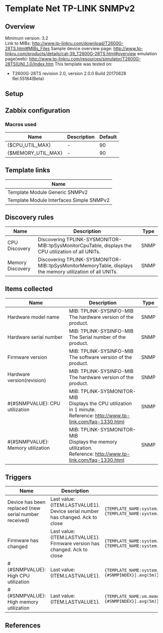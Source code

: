 
# Template Net TP-LINK SNMPv2

## Overview

Minimum version: 3.2  
Link to MIBs: http://www.tp-linkru.com/download/T2600G-28TS.html#MIBs_Files
Sample device overview page: http://www.tp-linkru.com/products/details/cat-39_T2600G-28TS.html#overview
emulation page(web): http://www.tp-linkru.com/resources/simulator/T2600G-28TS(UN)_1.0/Index.htm
This template was tested on:

- T2600G-28TS revision 2.0, version 2.0.0 Build 20170628 Rel.55184(Beta)

## Setup


## Zabbix configuration


### Macros used

|Name|Description|Default|
|----|-----------|-------|
|{$CPU_UTIL_MAX}|-|90|
|{$MEMORY_UTIL_MAX}|-|90|

## Template links

|Name|
|----|
|Template Module Generic SNMPv2|
|Template Module Interfaces Simple SNMPv2|

## Discovery rules

|Name|Description|Type|
|----|-----------|----|
|CPU Discovery|Discovering TPLINK-SYSMONITOR-MIB::tpSysMonitorCpuTable, displays the CPU utilization of all UNITs.|SNMP|
|Memory Discovery|Discovering TPLINK-SYSMONITOR-MIB::tpSysMonitorMemoryTable, displays the memory utilization of all UNITs.|SNMP|

## Items collected

|Name|Description|Type|
|----|-----------|----|
|Hardware model name|MIB: TPLINK-SYSINFO-MIB</br>The hardware version of the product.|SNMP|
|Hardware serial number|MIB: TPLINK-SYSINFO-MIB</br>The Serial number of the product.|SNMP|
|Firmware version|MIB: TPLINK-SYSINFO-MIB</br>The software version of the product.|SNMP|
|Hardware version(revision)|MIB: TPLINK-SYSINFO-MIB</br>The hardware version of the product.|SNMP|
|#{#SNMPVALUE}: CPU utilization|MIB: TPLINK-SYSMONITOR-MIB</br>Displays the CPU utilization in 1 minute.</br>Reference: http://www.tp-link.com/faq-1330.html|SNMP|
|#{#SNMPVALUE}: Memory utilization|MIB: TPLINK-SYSMONITOR-MIB</br>Displays the memory utilization.</br>Reference: http://www.tp-link.com/faq-1330.html|SNMP|


## Triggers

|Name|Description|Expression|
|----|-----------|----|
|Device has been replaced (new serial number received)|Last value: {ITEM.LASTVALUE1}.</br>Device serial number has changed. Ack to close|`{TEMPLATE_NAME:system.hw.serialnumber.diff()}=1 and {TEMPLATE_NAME:system.hw.serialnumber.strlen()}>0`|
|Firmware has changed|Last value: {ITEM.LASTVALUE1}.</br>Firmware version has changed. Ack to close|`{TEMPLATE_NAME:system.hw.firmware.diff()}=1 and {TEMPLATE_NAME:system.hw.firmware.strlen()}>0`|
|#{#SNMPVALUE}: High CPU utilization|Last value: {ITEM.LASTVALUE1}.|`{TEMPLATE_NAME:system.cpu.util[tpSysMonitorCpu1Minute.{#SNMPINDEX}].avg(5m)}>{$CPU_UTIL_MAX}`|
|#{#SNMPVALUE}: High memory utilization|Last value: {ITEM.LASTVALUE1}.|`{TEMPLATE_NAME:vm.memory.pused[tpSysMonitorMemoryUtilization.{#SNMPINDEX}].avg(5m)}>{$MEMORY_UTIL_MAX}`|

## References

